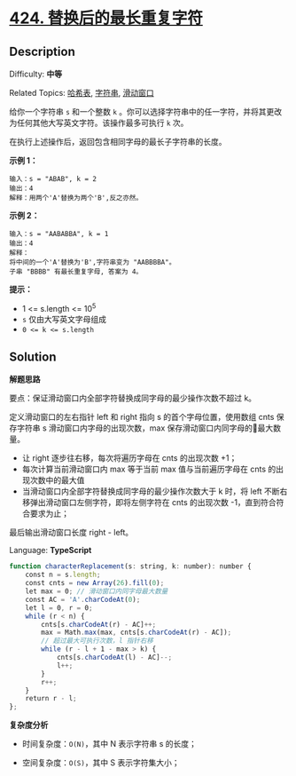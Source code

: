 # [424\. 替换后的最长重复字符](https://leetcode.cn/problems/longest-repeating-character-replacement/)

## Description

Difficulty: **中等**  

Related Topics: [哈希表](https://leetcode.cn/tag/hash-table/), [字符串](https://leetcode.cn/tag/string/), [滑动窗口](https://leetcode.cn/tag/sliding-window/)

给你一个字符串 `s` 和一个整数 `k` 。你可以选择字符串中的任一字符，并将其更改为任何其他大写英文字符。该操作最多可执行 `k` 次。

在执行上述操作后，返回包含相同字母的最长子字符串的长度。

**示例 1：**

```
输入：s = "ABAB", k = 2
输出：4
解释：用两个'A'替换为两个'B',反之亦然。
```

**示例 2：**

```
输入：s = "AABABBA", k = 1
输出：4
解释：
将中间的一个'A'替换为'B',字符串变为 "AABBBBA"。
子串 "BBBB" 有最长重复字母, 答案为 4。
```

**提示：**

* 1 <= s.length <= 10<sup>5</sup>
* `s` 仅由大写英文字母组成
* `0 <= k <= s.length`

## Solution

**解题思路**

要点：保证滑动窗口内全部字符替换成同字母的最少操作次数不超过 k。

定义滑动窗口的左右指针 left 和 right 指向 s 的首个字母位置，使用数组 cnts 保存字符串 s 滑动窗口内字母的出现次数，max 保存滑动窗口内同字母的最大数量。

- 让 right 逐步往右移，每次将遍历字母在 cnts 的出现次数 +1；
- 每次计算当前滑动窗口内 max 等于当前 max 值与当前遍历字母在 cnts 的出现次数中的最大值
- 当滑动窗口内全部字符替换成同字母的最少操作次数大于 k 时，将 left 不断右移弹出滑动窗口左侧字符，即将左侧字符在 cnts 的出现次数 -1，直到符合符合要求为止；

最后输出滑动窗口长度 right - left。

Language: **TypeScript**

```typescript
function characterReplacement(s: string, k: number): number {
    const n = s.length;
    const cnts = new Array(26).fill(0);
    let max = 0; // 滑动窗口内同字母最大数量
    const AC = 'A'.charCodeAt(0);
    let l = 0, r = 0;
    while (r < n) {
        cnts[s.charCodeAt(r) - AC]++;
        max = Math.max(max, cnts[s.charCodeAt(r) - AC]);
        // 超过最大可执行次数，l 指针右移
        while (r - l + 1 - max > k) {
            cnts[s.charCodeAt(l) - AC]--;
            l++;
        }
        r++;
    }
    return r - l;
};
```

**复杂度分析**

- 时间复杂度：`O(N)`，其中 N 表示字符串 s 的长度；

- 空间复杂度：`O(S)`，其中 S 表示字符集大小；
